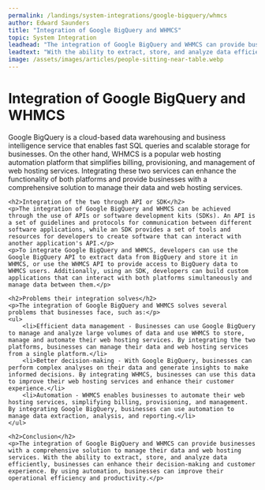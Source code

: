 ```yaml
---
permalink: /landings/system-integrations/google-bigquery/whmcs
author: Edward Saunders
title: "Integration of Google BigQuery and WHMCS"
topic: System Integration
leadhead: "The integration of Google BigQuery and WHMCS can provide businesses with a comprehensive solution to manage their data and web hosting services"
leadtext: "With the ability to extract, store, and analyze data efficiently, businesses can enhance their decision-making and customer experience. By using automation, businesses can improve their operational efficiency and productivity."
image: /assets/images/articles/people-sitting-near-table.webp
---
```

<div class="arttext">	<h1>Integration of Google BigQuery and WHMCS</h1>
	<p>Google BigQuery is a cloud-based data warehousing and business intelligence service that enables fast SQL queries and scalable storage for businesses. On the other hand, WHMCS is a popular web hosting automation platform that simplifies billing, provisioning, and management of web hosting services. Integrating these two services can enhance the functionality of both platforms and provide businesses with a comprehensive solution to manage their data and web hosting services.</p>

	<h2>Integration of the two through API or SDK</h2>
	<p>The integration of Google BigQuery and WHMCS can be achieved through the use of APIs or software development kits (SDKs). An API is a set of guidelines and protocols for communication between different software applications, while an SDK provides a set of tools and resources for developers to create software that can interact with another application's API.</p>
	<p>To integrate Google BigQuery and WHMCS, developers can use the Google BigQuery API to extract data from BigQuery and store it in WHMCS, or use the WHMCS API to provide access to BigQuery data to WHMCS users. Additionally, using an SDK, developers can build custom applications that can interact with both platforms simultaneously and manage data between them.</p>

	<h2>Problems their integration solves</h2>
	<p>The integration of Google BigQuery and WHMCS solves several problems that businesses face, such as:</p>
	<ul>
		<li>Efficient data management - Businesses can use Google BigQuery to manage and analyze large volumes of data and use WHMCS to store, manage and automate their web hosting services. By integrating the two platforms, businesses can manage their data and web hosting services from a single platform.</li>
		<li>Better decision-making - With Google BigQuery, businesses can perform complex analyses on their data and generate insights to make informed decisions. By integrating WHMCS, businesses can use this data to improve their web hosting services and enhance their customer experience.</li>
		<li>Automation - WHMCS enables businesses to automate their web hosting services, simplifying billing, provisioning, and management. By integrating Google BigQuery, businesses can use automation to manage data extraction, analysis, and reporting.</li>
	</ul>

	<h2>Conclusion</h2>
	<p>The integration of Google BigQuery and WHMCS can provide businesses with a comprehensive solution to manage their data and web hosting services. With the ability to extract, store, and analyze data efficiently, businesses can enhance their decision-making and customer experience. By using automation, businesses can improve their operational efficiency and productivity.</p>
</div>